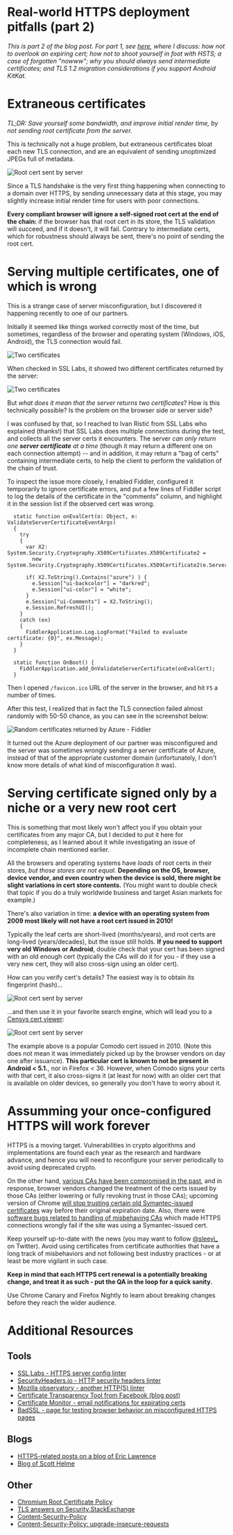 Real-world HTTPS deployment pitfalls (part 2)
============================================

_This is part 2 of the blog post.
For part 1, see [here](https://gitlab.com/jakub-g/blog-wip-public/blob/master/https-pitfalls/https-pitfalls.md),
where I discuss: how not to overlook an expiring cert; how not to shoot yourself in foot with HSTS; a case of forgotten "nowww";
why you should always send intermediate certificates; and TLS 1.2 migration considerations if you support Android KitKat._

Extraneous certificates
=======================

_TL;DR: Save yourself some bandwidth, and improve initial render time, by not sending root certificate from the server._

This is technically not a huge problem, but extraneous certificates bloat each new TLS connection,
and are an equivalent of sending unoptimized JPEGs full of metadata.

![Root cert sent by server](root-cert-sent-by-server.png)

Since a TLS handshake is the very first thing happening when connecting to a domain over HTTPS,
by sending unnecessary data at this stage, you may slightly increase initial render time for users with poor connections.

**Every compliant browser will ignore a self-signed root cert at the end of the chain:**
if the browser has that root cert in its store, the TLS validation will succeed,
and if it doesn't, it will fail.
Contrary to intermediate certs, which for robustness should always be sent,
there's no point of sending the root cert.


Serving multiple certificates, one of which is wrong
====================================================

This is a strange case of server misconfiguration, but I discovered it happening
recently to one of our partners.

Initially it seemed like things worked correctly most of the time, but sometimes,
regardless of the browser and operating system (Windows, iOS, Android), the TLS connection would fail.

![Two certificates](two-certs-one-invalid.png)

When checked in SSL Labs, it showed two different certificates returned by the server:

![Two certificates](two-certs.png)

But *what does it mean that the server returns two certificates*?
How is this technically possible? Is the problem on the browser side or server
side?

I was confused by that, so I reached to Ivan Ristić from SSL Labs who explained (thanks!)
that SSL Labs does multiple connections during the test, and collects all the
server certs it encounters. The server _can only return one **server certificate**
at a time_ (though it may return a different one on each connection attempt) --
and in addition, it may return a "bag of certs" containing intermediate certs,
to help the client to perform the validation of the chain of trust.

To inspect the issue more closely, I enabled Fiddler, configured it temporarily to ignore certificate
errors, and put a few lines of Fiddler script to log the details of the certificate
in the "comments" column, and highlight it in the session list if the observed cert was wrong.

      static function onEvalCert(o: Object, e: ValidateServerCertificateEventArgs)
      {
        try
        {
          var X2: System.Security.Cryptography.X509Certificates.X509Certificate2 =
            new System.Security.Cryptography.X509Certificates.X509Certificate2(e.ServerCertificate);

          if( X2.ToString().Contains("azure") ) {
            e.Session["ui-backcolor"] = "darkred";
            e.Session["ui-color"] = "white";
          }
          e.Session["ui-Comments"] = X2.ToString();
          e.Session.RefreshUI();
        }
        catch (ex)
        {
          FiddlerApplication.Log.LogFormat("Failed to evaluate certificate: {0}", ex.Message);
        }
      }

      static function OnBoot() {
        FiddlerApplication.add_OnValidateServerCertificate(onEvalCert);
      }

Then I opened `/favicon.ico` URL of the server in the browser, and hit `F5` a number of times.

After this test, I realized that in fact the TLS connection failed
almost randomly with 50-50 chance, as you can see in the screenshot below:

![Random certificates returned by Azure - Fiddler](fiddler-azure.png)

It turned out the Azure deployment of our partner was misconfigured and the server
was sometimes wrongly sending a server certificate of Azure, instead of that of the appropriate customer domain
(unfortunately, I don't know more details of what kind of misconfiguration it was).


Serving certificate signed only by a niche or a very new root cert
==================================================================

This is something that most likely won't affect you if you obtain your certificates from any  major CA, but I decided to put it here for completeness, as I learned about it while investigating an issue of incomplete chain mentioned earlier.

All the browsers and operating systems have *loads* of root certs in their stores, *but those stores are not equal.* **Depending on the OS, browser, device vendor, and even country when the device is sold, there might be slight variations in cert store contents.** (You might want to double check that topic if you do a truly worldwide business and target Asian markets for example.)

There's also variation in time: **a device with an operating system from 2009 most likely will not have a root cert issued in 2010!**

Typically the leaf certs are short-lived (months/years), and root certs are long-lived (years/decades), but the issue still holds. **If you need to support very old Windows or Android**, double check that your cert has been signed with an old enough cert (typically the CAs will do it for you - if they use a very new cert, they will also cross-sign using an older cert).

How can you verify cert's details? The easiest way is to obtain its fingerprint (hash)...

![Root cert sent by server](very-new-root-cert.png)

...and then use it in your favorite search engine, which will lead you to a [Censys cert viewer](https://www.censys.io/certificates/52f0e1c4e58ec629291b60317f074671b85d7ea80d5b07273463534b32b40234):

![Root cert sent by server](comodo-2010-cert.png)

The example above is a popular Comodo cert issued in 2010. (Note this does not mean
it was immediately picked up by the browser vendors on day one after issuance).
**This particular cert is known to not be present in Android < 5.1.**, nor in Firefox < 36.
However, when Comodo signs your certs with that cert, it also cross-signs it (at least for now)
with an older cert that is available on older devices, so generally you don't have to worry about it.


Assumming your once-configured HTTPS will work forever
=======================================================

HTTPS is a moving target. Vulnerabilities in crypto algorithms and implementations are
found each year as the research and hardware advance, and hence you will need to reconfigure
your server periodically to avoid using deprecated crypto.

On the other hand, [various CAs have been compromised in the past](https://www.chromium.org/Home/chromium-security/root-ca-policy),
and in response, browser vendors changed the treatment of the certs issued by those CAs
(either lowering or fully revoking trust in those CAs); upcoming version of Chrome [will stop trusting certain old Symantec-issued certificates](https://groups.google.com/a/chromium.org/d/msg/blink-dev/eUAKwjihhBs/El1mH8S6AwAJ) way before their original expiration date.
 Also, there were
[software bugs related to handling of misbehaving CAs](https://www.chromium.org/developers/androidwebview/webview-ct-bug)
which made HTTPS connections wrongly fail if the site was using a Symantec-issued cert.

Keep yourself up-to-date with the news (you may want to follow [@sleevi_](https://twitter.com/sleevi_) on Twitter).
Avoid using certificates from certificate authorities that have a long track of misbehaviors and not following best industry practices - or at least be more vigilant in such case.

**Keep in mind that each HTTPS cert renewal is a potentially breaking change, and treat it as such - put the QA in the loop for a quick sanity.**

Use Chrome Canary and Firefox Nightly to learn about breaking changes before they reach the wider audience.


Additional Resources
====================

Tools
------

- [SSL Labs - HTTPS server config linter](https://www.ssllabs.com/ssltest/analyze.html?d=github.com)
- [SecurityHeaders.io - HTTP security headers linter](https://securityheaders.io/?q=https%3A%2F%2Fgithub.com%2F)
- [Mozilla observatory - another HTTP(S) linter](https://observatory.mozilla.org/analyze.html?host=github.com)
- [Certificate Transparency Tool from Facebook (blog post)](https://www.facebook.com/notes/protect-the-graph/introducing-our-certificate-transparency-monitoring-tool/1811919779048165/)
- [Certificate Monitor - email notifications for expirating certs](https://certificatemonitor.org/)
- [BadSSL - page for testing browser behavior on misconfigured HTTPS pages](https://badssl.com/)

Blogs
-----

- [HTTPS-related posts on a blog of Eric Lawrence](https://textslashplain.com/tag/https/)
- [Blog of Scott Helme](https://scotthelme.co.uk/)

Other
-----

- [Chromium Root Certificate Policy](https://www.chromium.org/Home/chromium-security/root-ca-policy)
- [TLS answers on Security.StackExchange](https://security.stackexchange.com/questions/tagged/tls?sort=votes&pageSize=15)
- [Content-Security-Policy](https://developer.mozilla.org/en-US/docs/Web/HTTP/Headers/Content-Security-Policy)
- [Content-Security-Policy: upgrade-insecure-requests](https://developer.mozilla.org/en-US/docs/Web/HTTP/Headers/Content-Security-Policy/upgrade-insecure-requests)